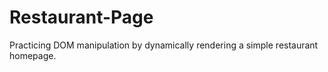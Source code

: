 # Restaurant-Page
Practicing DOM manipulation by dynamically rendering a simple restaurant homepage.
